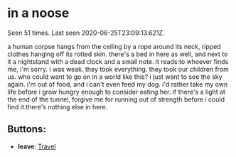 # in a noose

Seen 51 times. Last seen 2020-06-25T23:09:13.621Z.

a human corpse hangs from the ceiling by a rope around its neck, ripped clothes hanging off its rotted skin. there's a bed in here as well, and next to it a nightstand with a dead clock and a small note. it reads:<span class='doc'>to whoever finds me, i'm sorry. i was weak. they took everything. they took our children from us. who could want to go on in a world like this? i just want to see the sky again. i'm out of food, and i can't even feed my dog. i'd rather take my own life before i grow hungry enough to consider eating her. if there's a light at the end of the tunnel, forgive me for running out of strength before i could find it.</span>there's nothing else in here.

## Buttons:

- **leave**: [Travel](Travel-travel.md)